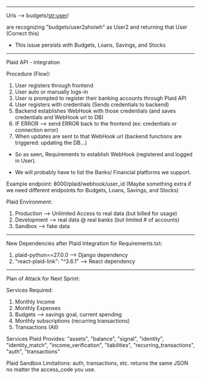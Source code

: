 
---
Urls --> budgets/<str:user>/

are recognizing "budgets/user2ahoiwh" as User2 and returning that User (Correct this)

- This issue persists with Budgets, Loans, Savings, and Stocks


---
Plaid API - integration

Procedure (Flow):
1. User registers through frontend
2. User auto or manually logs-in
3. User is prompted to register their banking accounts through Plaid API
4. User registers with credentials (Sends credentials to backend)
5. Backend establishes WebHook with those credentials (and saves credentials and WebHook url to DB)
6. IF ERROR --> send ERROR back to the frontend (ex: credentials or connection error)
7. When updates are sent to that WebHook url (backend functions are triggered: updating the DB...)

- So as seen, Requirements to establish WebHook (registered and logged in User).

- We will probably have to list the Banks/ Financial platforms we support.

Example endpoint: 8000/plaid/webhook/user_id
(Maybe something extra if we need different endpoints for Budgets, Loans, Savings, and Stocks)


Plaid Environment:
1. Production --> Unlimited Access to real data (but billed for usage)
2. Development  --> real data @ real banks (but limited # of accounts)
3. Sandbox --> fake data

---

New Dependencies after Plaid Integration for Requirements.txt:
1. plaid-python==27.0.0 --> Django dependency
2. "react-plaid-link": "^3.6.1" --> React dependency


---

Plan of Attack for Next Sprint:

Services Required:
1. Monthly Income
2. Monthly Expenses
3. Budgets --> savings goal<int>, current spending<int>
4. Monthly subscriptions (recurring transactions)
5. Transactions (All)

Services Plaid Provides:
    "assets",
    "balance",
    "signal",
    "identity",
    "identity_match",
    "income_verification",
    "liabilities",
    "recurring_transactions",
    "auth",
    "transactions"


Plaid Sandbox Limitations:
    auth, transactions, etc. returns the same JSON no matter the access_code you use.
